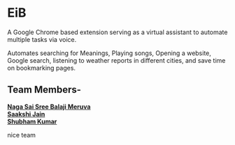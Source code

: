 # EiB

A Google Chrome based extension serving as a virtual assistant to automate multiple tasks via voice.

Automates searching for Meanings, Playing songs, Opening a website, Google search, listening to weather reports in different cities, and save
time on bookmarking pages.

## Team Members-

[**Naga Sai Sree Balaji Meruva**](https://github.com/BLJS2warchief) <br />
[**Saakshi Jain**](https://github.com/sa4k5hi) <br />
[**Shubham Kumar**](https://github.com/The-Deadly)

nice team
